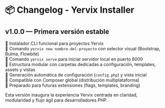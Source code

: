 # 📦 Changelog - Yervix Installer

## v1.0.0 — Primera versión estable

🔹 Instalador CLI funcional para proyectos Yervix  
🔹 Comando `yervix new nombre-del-proyecto` con selector visual (Bootstrap, Bulma, Flowbite)  
🔹 Comando `yervix serve` para iniciar servidor local en puerto 8000  
🔹 Estructura modular con carpetas dedicadas a configuración, templates, assets y vistas  
🔹 Generación automática de configuración (`config.php`) y vista inicial  
🔹 Compatible con Composer global (distribución multiplataforma)  
🔹 Preparado para futuras extensiones (flags, templates, branding)

Esta versión inaugura la experiencia Yervix centrada en claridad, modularidad y flujo ágil para desarrolladores PHP.
